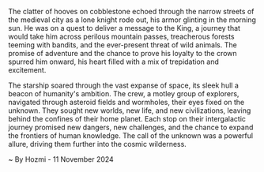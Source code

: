 
The clatter of hooves on cobblestone echoed through the narrow streets of the medieval city as a lone knight rode out, his armor glinting in the morning sun. He was on a quest to deliver a message to the King, a journey that would take him across perilous mountain passes, treacherous forests teeming with bandits, and the ever-present threat of wild animals. The promise of adventure and the chance to prove his loyalty to the crown spurred him onward, his heart filled with a mix of trepidation and excitement.

The starship soared through the vast expanse of space, its sleek hull a beacon of humanity's ambition. The crew, a motley group of explorers, navigated through asteroid fields and wormholes, their eyes fixed on the unknown. They sought new worlds, new life, and new civilizations, leaving behind the confines of their home planet. Each stop on their intergalactic journey promised new dangers, new challenges, and the chance to expand the frontiers of human knowledge. The call of the unknown was a powerful allure, driving them further into the cosmic wilderness. 

~ By Hozmi - 11 November 2024
